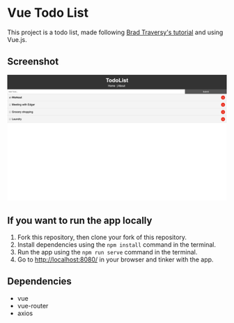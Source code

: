 # Vue Todo List
This project is a todo list, made following [Brad Traversy's tutorial](https://www.youtube.com/watch?v=Wy9q22isx3U) and using Vue.js.

## Screenshot
!["View of the app"](https://github.com/jatanassian/vue-todolist/blob/master/src/assets/todolist.png?raw=true)

## If you want to run the app locally
1. Fork this repository, then clone your fork of this repository.
2. Install dependencies using the `npm install` command in the terminal.
3. Run the app using the `npm run serve` command in the terminal.
4. Go to <http://localhost:8080/> in your browser and tinker with the app.

## Dependencies
* vue
* vue-router
* axios